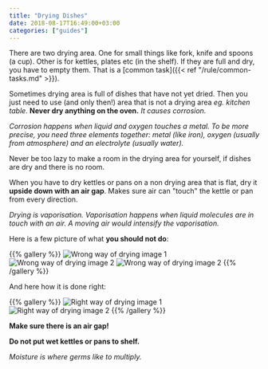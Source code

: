 ```yaml
---
title: "Drying Dishes"
date: 2018-08-17T16:49:00+03:00
categories: ["guides"]
---
```

There are two drying area. One for small things like fork, knife and spoons (a cup). Other is for kettles, plates etc (in the shelf). If they are full and dry, you have to empty them. That is a [common task]({{< ref "/rule/common-tasks.md" >}}).

Sometimes drying area is full of dishes that have not yet dried. Then you just need to use (and only then!) area that is not a drying area *eg. kitchen table*. **Never dry anything on the oven.** *It causes corrosion.*

*Corrosion happens when liquid and oxygen touches a metal. To be more precise, you need three elements together: metal (like iron), oxygen (usually from atmosphere) and an electrolyte (usually water).*

Never be too lazy to make a room in the drying area for yourself, if dishes are dry and there is no room.

When you have to dry kettles or pans on a non drying area that is flat, dry it **upside down with an air gap**. Makes sure air can "touch" the kettle or pan from every direction.

*Drying is vaporisation. Vaporisation happens when liquid molecules are in touch with an air. A moving air would intensify the vaporisation.*

Here is a few picture of what **you should not do**:

{{% gallery %}} ![Wrong way of drying image 1](/img/drying-wrong-1.jpg) ![Wrong way of drying image 2](/img/drying-wrong-2.jpg) ![Wrong way of drying image 2](/img/drying-wrong-3.jpg) {{% /gallery %}}

And here how it is done right:

{{% gallery %}} ![Right way of drying image 1](/img/drying-right-1.jpg) ![Right way of drying image 2](/img/drying-right-2.jpg) {{% /gallery %}}

**Make sure there is an air gap!**

**Do not put wet kettles or pans to shelf.**

*Moisture is where germs like to multiply.*
